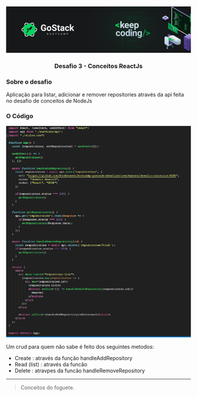 <!-- # bootcamp-gostack-desafios -->
![](../images/header.png)

<h3 align="center">  Desafio 3 - Conceitos ReactJs </h3>

### Sobre o desafio

Aplicação para listar, adicionar e remover repositories através da api feita no desafio de conceitos de NodeJs

### O Código

![](../images/codigoFront.PNG)

Um crud para quem não sabe é feito dos seguintes metodos:

- Create : através da função handleAddRepository
- Read (list) : através da funcão 
- Delete : atravpes da funcão handleRemoveRepository

---

> Conceitos do foguete. 
